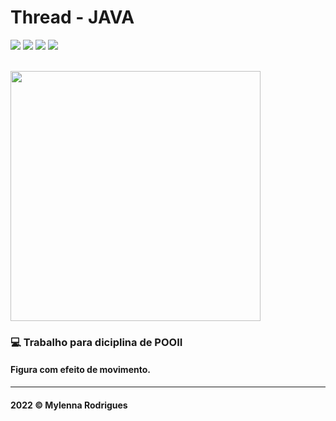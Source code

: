 # Thread - JAVA

![](https://img.shields.io/github/repo-size/mylennabra/thread-exercicio?color=213ac4&style=flat-square)
![](https://img.shields.io/github/languages/count/mylennabra/thread-exercicio?color=213ac4&style=flat-square)
![](https://img.shields.io/github/languages/top/mylennabra/thread-exercicio?color=213ac4&style=flat-square)
![](https://img.shields.io/github/last-commit/mylennabra/thread-exercicio?color=213ac4&style=flat-square)

<br>

<img height="400px" src="https://user-images.githubusercontent.com/74362841/187053167-7c3b7208-1813-42c8-abd5-162ae268e958.gif">

### 💻 Trabalho para diciplina de POOII
#### Figura com efeito de movimento.

<hr>

#### 2022 © Mylenna Rodrigues
